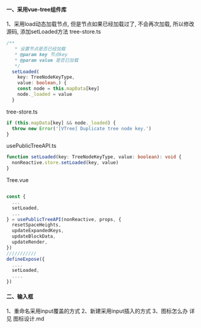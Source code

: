 #### 一、采用vue-tree组件库

1、采用load动态加载节点, 但是节点如果已经加载过了, 不会再次加载, 所以修改源码, 添加setLoaded方法
tree-store.ts

```typescript
/**
   * 设置节点是否已经加载
   * @param key 节点key
   * @param value 是否已加载
   */
  setLoaded(
    key: TreeNodeKeyType,
    value: boolean,) {
    const node = this.mapData[key]
    node._loaded = value
  }
```

tree-store.ts

```typescript
if (this.mapData[key] && node._loaded) {
  throw new Error('[VTree] Duplicate tree node key.')
}
```

usePublicTreeAPI.ts

```typescript
function setLoaded(key: TreeNodeKeyType, value: boolean): void {
  nonReactive.store.setLoaded(key, value)
}
```

Tree.vue

```typescript

const {
  ...
  setLoaded,
  ...
} = usePublicTreeAPI(nonReactive, props, {
  resetSpaceHeights,
  updateExpandedKeys,
  updateBlockData,
  updateRender,
})
///////////
defineExpose({
  ....
  setLoaded,
  ....
})
```

#### 二、输入框

1、重命名采用input覆盖的方式
2、新建采用input插入的方式
3、图标怎么办 详见 图标设计.md